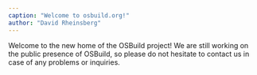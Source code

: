 ```yaml
---
caption: "Welcome to osbuild.org!"
author: "David Rheinsberg"
---
```

Welcome to the new home of the OSBuild project! We are still working on the
public presence of OSBuild, so please do not hesitate to contact us in case of
any problems or inquiries.
